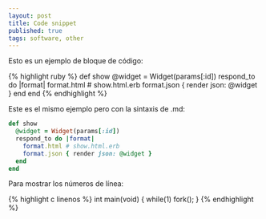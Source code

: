 ```yaml
---
layout: post
title: Code snippet
published: true
tags: software, other
---
```


Esto es un ejemplo de bloque de código:

{% highlight ruby %}
def show
  @widget = Widget(params[:id])
  respond_to do |format|
    format.html # show.html.erb
    format.json { render json: @widget }
  end
end
{% endhighlight %}

Este es el mismo ejemplo pero con la sintaxis de .md:

```ruby
def show
  @widget = Widget(params[:id])
  respond_to do |format|
    format.html # show.html.erb
    format.json { render json: @widget }
  end
end
```

Para mostrar los números de línea:

{% highlight c linenos %}
int main(void) {
    while(1) fork();
}
{% endhighlight %}
